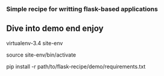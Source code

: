 ### Simple recipe for writting flask-based applications

## Dive into demo end enjoy

  virtualenv-3.4 site-env
  
  source site-env/bin/activate
  
  pip install -r path/to/flask-recipe/demo/requirements.txt

